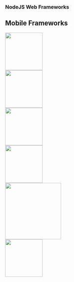 ### NodeJS Web Frameworks
##  Mobile Frameworks

<div class="row"> 
    <div class="col-md-4">
        <img src="http://www.gajotres.net/wp-content/uploads/2014/12/famous-review-700x452.png" height="120">
    </div>
    <div class="col-md-4">
        <img src="http://ionicframework.com/img/ionic-logo-blue.svg" height="120">
    </div>
    <div class="col-md-4">
        <img src="https://pbs.twimg.com/profile_images/378800000861733171/b3UUdakh.png" height="120">
    </div>
</div>
<div class="row"> 
    <div class="col-md-4">
        <img src="http://blog.trifork.com/wp-content/uploads/2014/04/logo-sencha.jpeg" height="120">
    </div>
    <div class="col-md-4">
        <img src="http://www.gajotres.net/wp-content/uploads/2014/12/kendoui-reiew-700x448.png" height="180">
    </div>
    <div class="col-md-4">
        <img src="http://www.gajotres.net/wp-content/uploads/2014/12/jquery-mobile-review-700x448.png" height="120">
    </div>
</div>